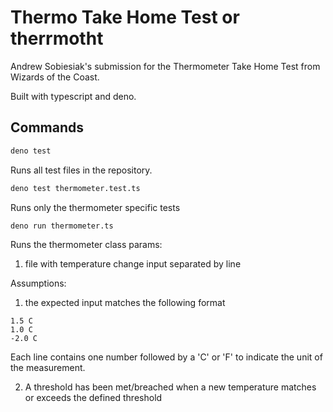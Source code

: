 # Thermo Take Home Test or therrmotht

Andrew Sobiesiak's submission for the Thermometer Take Home Test from Wizards of the Coast.

Built with typescript and deno.

## Commands

```bash
deno test
```

Runs all test files in the repository.

```bash
deno test thermometer.test.ts 
```

Runs only the thermometer specific tests

```bash
deno run thermometer.ts
```

Runs the thermometer class
params:

1. file with temperature change input separated by line


Assumptions:

1. the expected input matches the following format

```text
1.5 C
1.0 C
-2.0 C
```

Each line contains one number followed by a 'C' or 'F' to indicate the unit of the measurement.


2. A threshold has been met/breached when a new temperature matches or exceeds the defined threshold